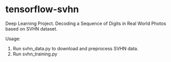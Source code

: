 # tensorflow-svhn
Deep Learning Project. Decoding a Sequence of Digits in Real World Photos based on SVHN dataset.

Usage:
1. Run svhn_data.py to download and preprocess SVHN data.
2. Run svhn_training.py
